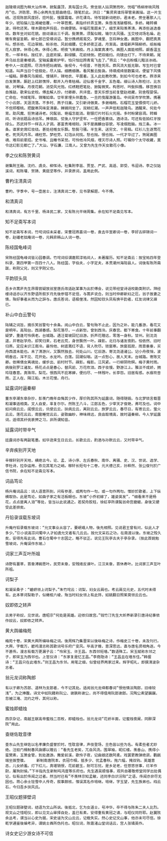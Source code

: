 <!-- { "loadSidebar": true } -->
    迦陵填词图为释大汕传神，掀髯露顶，真有国士风。旁坐丽人拈洞箫而吹，恍唱“杨柳岸晓风残月”也。洪昉思、蒋心余两先生题曲绝佳。随笔於此。洪曰：“集贤宾谁将翠管亲画描。这一片生绡。活现陈郎风度好。捻吟髭，慢展霜毫。评花课鸟。待写就新词绝妙。君未老。旁坐著那人儿年少。琥珀猫儿坠湘裙低覆，一叶翠芭蕉。素指纤纤弄玉箫。朱唇浅浅破樱桃。多娇。睹转横波，待吹还笑。啄木鹂他声将启，你魂便销。半幅花笺题未了。细烹来阳羡茶清，再添些迷迭香烧。数年坐对如花貌。丽词谱出三千调。鬓萧萧。须髯似戟，输尔太风骚。玉交枝词场名噪。赴徵车竟留圣朝。柳七郎已受填词诏。暂分携绣阁鸾交。梦魂里、怎将神女邀。画图中、翻把真真叫。想杀他、花边翠翘。盼杀他、风前细腰。忆多娇夜正遥。月渐高。谁唱新声隔柳桥。纸帐梅花人寂寥。休得心焦。休得心焦。明夜飞来画桡。月上海棠真凑巧。画图人面能相照。觑香温玉秀，一样丰标。按红牙、且底欢娱，斟绿醑、花前倾倒。把双蛾扫。向镜台灯下，不待来朝。尾声乌丝总是秦楼调。宝轴奚囊索护牢。怕只怕竝跨青鸾飞去了。”蒋云：“中吕粉蝶儿黯淡冰绡。卷中人一双遗照。尽流传把玩魂销。後视今，今视昔，不胜凭吊。莽风流大抵无聊。写生时已曾知道。叫声当日个低徊处，尽人描。细瞧细礁。看风鬟云鬓袅。待填成绮丽数篇词，便留下风情一幅稿。醉春风乌阑纸、慢铺开，锦地衣、平展着。玉人此处教吹箫。到如今可也老老。莽添来白发萧萧。厮赶上红颜憔悴，都并入丹青枯槁。迎仙客千金字、五色毫。细认诗人陈检讨。比东坡、对琴操。月夜花朝。消受风光饱。红绣鞋把笔处、掀髯微笑。构思时、吟鬓斜搔。移宫换羽自推敲。歌来仙史校。傅去解人抄。付卿卿、共评度。普天乐想当初复壁赵岐藏，别舍程婴保。亡命在、书城笔阵，锦雉如皐。廿年家埋头伴蠹鱼，一旦的曳履游蓬岛。中间吴市学吹箫。携著个小云郎，天涯流落。不多时、燕子归巢。又引新诗做美，多谢梅梢。石榴花玉堂偎傍可儿娇。不但郑樱桃。把酸寒风味变清豪。婵娟同坐了。双颊红潮。一声声低和迦陵鸟。酒醒来、何处今宵。助风魔、狂煞诸诗老。冈髯翁、艳福怎能消。剔银灯片时石火光摇。多时粉黛容凋。转瞬间、听诗翁题品诗翁吊。捧琅函、仗後人守护坚牢。一任把香篆烧。酒诗浇。可还有低拍红牙按绿么。苏武持节一样古人才调。甚富贵难相较。浑不是画麟台容貌，写凌烟脸脑。烛三条。冰一条。谁家史席红妆绕。甚处经帷女乐飘。愁鬓刁骚。半生来、送穷文、十易稿。红衫儿生逐莺花老。死凭风月吊。魂枉劳。梦枉劳。幻泡从何找。愁也抛。恨也抛。一代才华过了。煞尾画图魂、难将前辈招。史书堆、且睡书呆觉。可怜他冷风烟，埋灭尽诗人照。叮嘱你个太守收藏，莫令这幻影见都亡了。”大汕，字石濂，江南人。又曾为先生作天女散花小像。

李之仪和陈贺黄词

    谢集附王融、沈约、虞炎、柳恽诗。杜集附李邕、贾至、严武、高适、郭受、韦迢诗。李之仪姑溪词，和陈瓘、贺铸、黄庭坚等作，并录原词，盖用此例。

曹杓注清真词

    曹杓，字季中，号一壶居士，注清真词二卷，见书录解题，今不傅。

和清真词

    和清真词，有方千里、杨泽民二家，又有陈允平继周集。余在知不足斋见写本。

知不足斋写本词

    知不足斋写本词，竹垞词综未采者，宋曹冠燕喜词一卷，袁去华宣卿词一卷，李好古碎锦词一卷，赵磻老拙庵词一卷，元韩弈韩山人词一卷。

陈经国龟峰词

    宋陈经国龟峰词皆沁园春调。竹垞词综谓嘉熙淳祐间人，未著履历。知不足斋云：按宝祐四年登科录，第四甲第一百四十八人。陈经国，字伯夫，小字定夫，本贯潮州海阳县人。词後有陈所斋跋，称刚父兄，则又字刚父也。

平韵钗头凤

    吾乡许蒿庐先生昂霄尝疑放翁室唐氏改适赵某事为出於傅会，说见带经堂诗话校勘类附识。拜经楼诗话亦以齐东野语所叙岁月先後参错不足信，与蒿庐说合。则当时仲卿新妇之厄，翁子故妻之情，殆好事者从而为之辞与。唐氏答词，语极俚浅，然因知钗头凤有换平韵者，红友词律又疎已。

补山中白云警句

    陆辅之词旨，摘乐笑翁警句十余条。阅山中白云，警句殆不止此，因为之补。能几番游，看花又是明年。高阳台。西湖春感。梨花落尽，一点新愁，曾到西泠。庆春宫。都下寒食。十年前事翻疑梦，重逢可怜俱老。台城路。遇汪菊坡回忆旧游。折芦花赠远，零落一身秋。甘州。别沈尧道，并寄赵学舟。却笑归来，石老云荒，身世飘然一叶。疎影。北归与诸友夜酌。怕依然、旧时归燕，定应未识江南冷。最怜他、树底蔫红不语，背人吹尽。琐窗寒。旅窗孤寂，雨意垂垂，买舟西渡未能也。未了清游兴，又飘然独去，何处山川。忆旧游。寄沈尧道诸公。记小舟夜悄，波明香远，浑不见、花开处。水龙吟。白莲。回潮似咽。送一点愁心，故人天末。台城路。寄陈文卿。依稀倩女离魂处，缓步出、前村时节。疎影。梅影。江风紧。一行柳阴吹暝。梅子黄时雨。病後别罗江诸友。杨花点点是春心，替风前、万花吹泪。西子妆慢。野游江上。雅淡不成娇，拥玲珑春意。真珠帘。梨花。恨西风不庇寒蝉，便扫尽、一林残叶。长亭怨。旧居有感。水痕吹杏雨，正人在、隔江船。木兰花慢。舟行。

延露词时逼秦柳

    董东亭潮东皐杂抄，彭羡门晚年自悔其少作，厚价购其所为延露词，随得随毁。与北梦琐言载晋和凝事适相类。文人自爱，率复尔尔。然陈王八斗，江郎五色，少宰天才俊艳，弗可及也。词中如问病云云，闺恨云云，讯使云云，扶病云云，离别云云，旅梦云云，春尽日，有寄云云，萤火云云，莲花云云，南窗睡觉云云，姿致幽眇，神味绵远，良由取境高，故时逼秦柳。今人学延露词，适得其纤佻亵狎之习，非所谓知音。

延露词时带辛气

    廷露词亦有两副笔墨。如华逊来生日云云，长歌云云，酌酒与孙默云云，又时带辛气。

辛弃疾别开天地

    辛稼轩别开天地，横绝古今。论、孟、诗小序、左氏春秋、南华、离骚、史、汉、世说、选学、李杜诗，拉杂运用，弥见其笔力之峭。稼轩长短句十二卷，元大德己亥，孙粹然、张公俊刊於广信书院，余在知不足斋见写本。

词品笃论

    杨升庵词品云：词人语意所到，问有参差，或两句作一句，或一句作两句。惟妙於歌者，上下纵横取协。此是笃论，如曲子家之有活板眼也。东坡“小乔初嫁了，雄姿英发”，“细看来不是杨花，点点是离人泪”等处，皆当以此说通之。若契舟胶柱，徐虹亭所谓髯翁命宫磨蝎，身後又硬受此差排矣。

丹铅录误载东坡词

    升庵丹铅录载东坡词：“允文事业从容了。要岷峨人物，後先相照。见说君王曾有问，似此人才多少。”引小说高宗问蜀中人才如虞允文者有几云云。按允文采石之功，在南渡以後。东坡之殁久矣，安得先有此词。曹石仓蜀中十志因之，略不驳正。说见王阮亭古夫于亭杂录。（按此首姚勉雪坡词，升庵误作东坡。）

词家三声互叶所祖

    诗野有蔓草，首章溥婉愿叶。民劳末章，安残绻反谏叶。江汉末章，首休寿叶。比词家三声互叶所祖。

诃梨子

    和凝采桑子：“蝤蛴领上诃梨子。”朱竹垞云：诃梨，妇女云肩也。考云肩见元史，五代时未得有。此本草诃梨勒子，似橄榄六棱，殆当时妇女领上有此饰，如姚翻日照茱萸领云云也。

奴即侬之转声

    古男子称奴，见世说。唐昭宗“何处是英雄。迎侬归故宫。”钱竹汀先生大昕养新录引唐诗纪事侬作奴云，奴即侬之转声。

黄大舆编梅苑

    梅苑十卷，宋黄大舆所编咏梅之词。後周辉乃集晋宋以後咏梅之诗，作梅史三十卷，未及刊行。大舆，字载万，碧鸡漫志称其歌词号乐府广变风。毕高才赡，意深思远，直与唐名贤相角逐。今不甚传。漫志有载万更漏子云：“怜宋玉、许王昌。东西邻短墙。”数语殊工。宋玉赋称东邻之子，即宋玉为西邻也。上官仪诗：“东家复是忆王昌。”李商隐诗：“王昌且在墙东住。”韩偓诗：“王昌只在此墙东。”则王昌为东邻。用笔之细，似曾经界两家过来。辉字昭礼，即撰清波杂志者。

翁元龙词称陶郎

    有以子卿为苏郎、道林为支郎者，今不记其处。适阅翁元龙绛都春词“恨他情淡陶郎，旧缘较浅”，为之捧腹。诗文中如阮籍称阮公、谢朓称谢公，尚不得借用阮郎谢郎。况陶公素望巍巍，忽被江淹、沈约之呼，其何以称。

蜜烛即蜡烛

    西京杂记，南越王献高帝蜜烛二百枚，即蜡烛也。翁元龙词“花娇半面，记蜜烛夜阑，同醉深院”用此。

查继佐耽音律

    查东山先生继佐以名孝廉负盛誉於时。性耽音律，声伎登场，旦色皆以些为名。有柔些者尤妙绝。汪蛟门楫制春风袅娜以赠云：“看先生老矣，兀自风流。围翠袖，昵红楼。羡香山、携得小蛮樊素，玉箫金管，到处遨游。舞爱前溪，歌怜子夜，记曲娘还数阿柔。戏罢更教弹绝调，氍毹端坐拨箜篌。    新制南唐院本，衣冠巾帼，抵多少、优孟春秋。拖六幅，掩双钩。英雄意态，儿女娇羞。灯下红儿，真堪销恨，花前碧玉，耐可忘忧。是乡足老，任悠悠世事，烂羊作尉，屠狗封侯。”下半指先生新制呜鸿度等乐府也。先生遇吴顺恪事，观共自著敬修堂同学出处偶记，似有出於传闻之过者。然当时已有”不羡林宗知孟敏，还同李白识汾阳“之语，传闻亦非尽无因也。蒋心余士铨雪中人传奇，叙事颇核，惟误其名作培继。培继，字玉望，先生族弟也。绉云石，今归吾乡扶风氏。

王昭仪题驿壁词

    王昭仪题驿壁词，结语为文山所讽。後抵北，乞为女道士，号冲华，卒不得与陈朱二夫人比烈。观文山之惜昭仪，即以见文山审择自处，盖已有素，安得重有黄冠之请，与昭仪同符耶。赵翼陔余丛考，谓当以心史为据，宋史诬为文山云云，记载失实。然心史记文山事，他亦未可尽信。徐乾学通鉴後编考异，谓姚士粦所伪托也。昭仪词，陈霆渚山堂词话云，宫人张璚英作。

诗女史记少游女诗不可信

